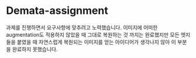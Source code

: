 # Demata-assignment
과제를 진행하면서 요구사항에 맞추려고 노력했습니다.
이미지에 어떠한 augmentation도 적용하지 않았을 때 그대로 복원하는 것 까지는 완료했지만
모든 엣지들을 붙였을 때 자연스럽게 복원되는 이미지를 얻는 아이디어가 생각나지 않아 이 부분을 완료하지 못했습니다.
